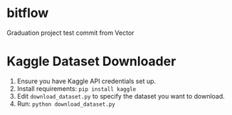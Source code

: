 # bitflow
Graduation project
test commit from Vector

# Kaggle Dataset Downloader
1. Ensure you have Kaggle API credentials set up.
2. Install requirements: `pip install kaggle`
3. Edit `download_dataset.py` to specify the dataset you want to download.
4. Run: `python download_dataset.py`